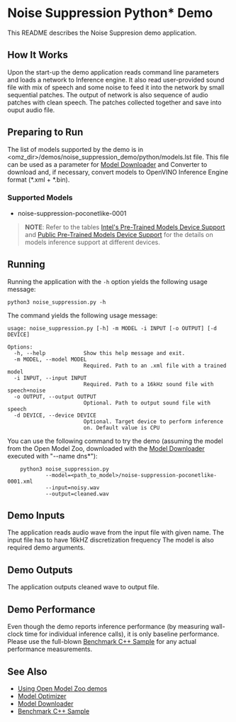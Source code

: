 # Noise Suppression Python\* Demo

This README describes the Noise Suppresion demo application.

## How It Works

Upon the start-up the demo application reads command line parameters and loads a network to Inference engine.
It also read user-provided sound file with mix of speech and some noise to feed it into the network by small sequential patches.
The output of network is also sequence of audio patches with clean speech. The patches collected together and save into ouput audio file.

## Preparing to Run

The list of models supported by the demo is in <omz_dir>/demos/noise_suppression_demo/python/models.lst file.
This file can be used as a parameter for [Model Downloader](../../../tools/downloader/README.md) and Converter to download and, if necessary, convert models to OpenVINO Inference Engine format (\*.xml + \*.bin).

### Supported Models

* noise-suppression-poconetlike-0001

> **NOTE**: Refer to the tables [Intel's Pre-Trained Models Device Support](../../../models/intel/device_support.md) and [Public Pre-Trained Models Device Support](../../../models/public/device_support.md) for the details on models inference support at different devices.
## Running

Running the application with the `-h` option yields the following usage message:
```
python3 noise_suppression.py -h
```
The command yields the following usage message:
```
usage: noise_suppression.py [-h] -m MODEL -i INPUT [-o OUTPUT] [-d DEVICE]

Options:
  -h, --help            Show this help message and exit.
  -m MODEL, --model MODEL
                        Required. Path to an .xml file with a trained model
  -i INPUT, --input INPUT
                        Required. Path to a 16kHz sound file with speech+noise
  -o OUTPUT, --output OUTPUT
                        Optional. Path to output sound file with speech
  -d DEVICE, --device DEVICE
                        Optional. Target device to perform inference
                        on. Default value is CPU
```

You can use the following command to try the demo (assuming the model from the Open Model Zoo, downloaded with the
[Model Downloader](../../../tools/downloader/README.md) executed with "--name dns*"):
```
    python3 noise_suppression.py
            --model=<path_to_model>/noise-suppression-poconetlike-0001.xml
            --input=noisy.wav
            --output=cleaned.wav
```

## Demo Inputs

The application reads audio wave from the input file with given name. The input file has to have 16kHZ discretization frequency
The model is also required demo arguments.

## Demo Outputs
The application outputs cleaned wave to output file.

## Demo Performance
Even though the demo reports inference performance (by measuring wall-clock time for individual inference calls),
it is only baseline performance.
Please use the full-blown [Benchmark C++ Sample](https://docs.openvinotoolkit.org/latest/_inference_engine_samples_benchmark_app_README.html)
for any actual performance measurements.


## See Also
* [Using Open Model Zoo demos](../../README.md)
* [Model Optimizer](https://docs.openvinotoolkit.org/latest/_docs_MO_DG_Deep_Learning_Model_Optimizer_DevGuide.html)
* [Model Downloader](../../../tools/downloader/README.md)
* [Benchmark C++ Sample](https://docs.openvinotoolkit.org/latest/_inference_engine_samples_benchmark_app_README.html)
